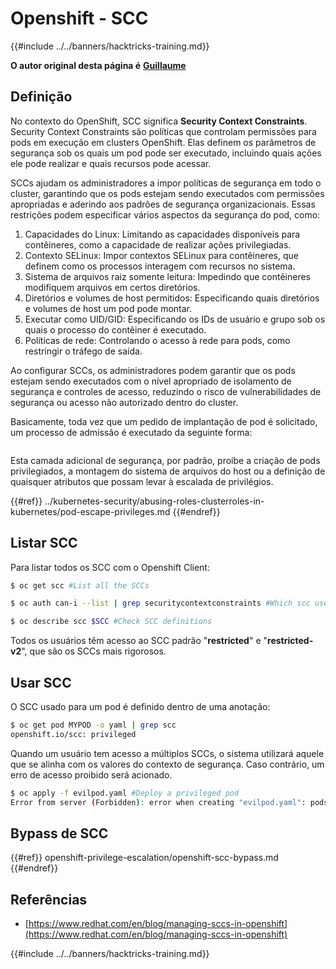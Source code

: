 # Openshift - SCC

{{#include ../../banners/hacktricks-training.md}}

**O autor original desta página é** [**Guillaume**](https://www.linkedin.com/in/guillaume-chapela-ab4b9a196)

## Definição

No contexto do OpenShift, SCC significa **Security Context Constraints**. Security Context Constraints são políticas que controlam permissões para pods em execução em clusters OpenShift. Elas definem os parâmetros de segurança sob os quais um pod pode ser executado, incluindo quais ações ele pode realizar e quais recursos pode acessar.

SCCs ajudam os administradores a impor políticas de segurança em todo o cluster, garantindo que os pods estejam sendo executados com permissões apropriadas e aderindo aos padrões de segurança organizacionais. Essas restrições podem especificar vários aspectos da segurança do pod, como:

1. Capacidades do Linux: Limitando as capacidades disponíveis para contêineres, como a capacidade de realizar ações privilegiadas.
2. Contexto SELinux: Impor contextos SELinux para contêineres, que definem como os processos interagem com recursos no sistema.
3. Sistema de arquivos raiz somente leitura: Impedindo que contêineres modifiquem arquivos em certos diretórios.
4. Diretórios e volumes de host permitidos: Especificando quais diretórios e volumes de host um pod pode montar.
5. Executar como UID/GID: Especificando os IDs de usuário e grupo sob os quais o processo do contêiner é executado.
6. Políticas de rede: Controlando o acesso à rede para pods, como restringir o tráfego de saída.

Ao configurar SCCs, os administradores podem garantir que os pods estejam sendo executados com o nível apropriado de isolamento de segurança e controles de acesso, reduzindo o risco de vulnerabilidades de segurança ou acesso não autorizado dentro do cluster.

Basicamente, toda vez que um pedido de implantação de pod é solicitado, um processo de admissão é executado da seguinte forma:

<figure><img src="../../images/Managing SCCs in OpenShift-1.png" alt=""><figcaption></figcaption></figure>

Esta camada adicional de segurança, por padrão, proíbe a criação de pods privilegiados, a montagem do sistema de arquivos do host ou a definição de quaisquer atributos que possam levar à escalada de privilégios.

{{#ref}}
../kubernetes-security/abusing-roles-clusterroles-in-kubernetes/pod-escape-privileges.md
{{#endref}}

## Listar SCC

Para listar todos os SCC com o Openshift Client:
```bash
$ oc get scc #List all the SCCs

$ oc auth can-i --list | grep securitycontextconstraints #Which scc user can use

$ oc describe scc $SCC #Check SCC definitions
```
Todos os usuários têm acesso ao SCC padrão "**restricted**" e "**restricted-v2**", que são os SCCs mais rigorosos.

## Usar SCC

O SCC usado para um pod é definido dentro de uma anotação:
```bash
$ oc get pod MYPOD -o yaml | grep scc
openshift.io/scc: privileged
```
Quando um usuário tem acesso a múltiplos SCCs, o sistema utilizará aquele que se alinha com os valores do contexto de segurança. Caso contrário, um erro de acesso proibido será acionado.
```bash
$ oc apply -f evilpod.yaml #Deploy a privileged pod
Error from server (Forbidden): error when creating "evilpod.yaml": pods "evilpod" is forbidden: unable to validate against any security context constrain
```
## Bypass de SCC

{{#ref}}
openshift-privilege-escalation/openshift-scc-bypass.md
{{#endref}}

## Referências

- [https://www.redhat.com/en/blog/managing-sccs-in-openshift](https://www.redhat.com/en/blog/managing-sccs-in-openshift)



{{#include ../../banners/hacktricks-training.md}}
